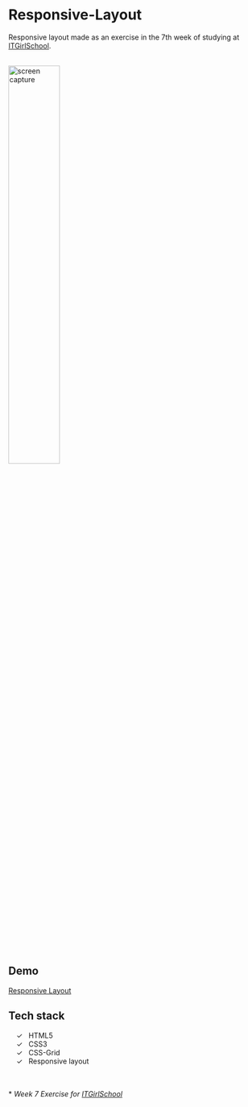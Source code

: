 # Responsive-Layout

Responsive layout made as an exercise in the 7th week of studying at [ITGirlSchool].


<br>
<img width="45%" alt="screen capture" src="../main/captureweb.jpeg">

## Demo
[Responsive Layout]

## Tech stack

&nbsp;&nbsp;&nbsp;&nbsp;&check;&nbsp;&nbsp; HTML5<br>
&nbsp;&nbsp;&nbsp;&nbsp;&check;&nbsp;&nbsp; CSS3<br>
&nbsp;&nbsp;&nbsp;&nbsp;&check;&nbsp;&nbsp; CSS-Grid<br>
&nbsp;&nbsp;&nbsp;&nbsp;&check;&nbsp;&nbsp; Responsive layout<br>

<br><br> 
\* _Week 7 Exercise for [ITGirlSchool]_ 
  

   [ITGirlSchool]: <https://itgirlschool.com/en>
   [Responsive Layout]: <https://alenagm.github.io/responsive-layout/>
